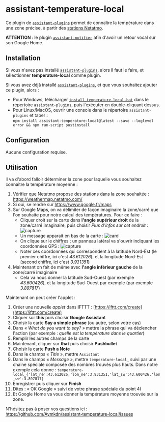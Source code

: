 # assistant-temperature-local

Ce plugin de [`assistant-plugins`](https://aymkdn.github.io/assistant-plugins/) permet de connaître la température dans une zone précise, à partir des [stations Netatmo](https://weathermap.netatmo.com/).

**ATTENTION** : le plugin [`assistant-notifier`](https://aymkdn.github.io/assistant-plugins/?plugin=notifier) afin d'avoir un retour vocal sur son Google Home.

## Installation

Si vous n'avez pas installé [`assistant-plugins`](https://aymkdn.github.io/assistant-plugins/), alors il faut le faire, et sélectionner **temperature-local** comme plugin.

Si vous avez déjà installé [`assistant-plugins`](https://aymkdn.github.io/assistant-plugins/), et que vous souhaitez ajouter ce plugin, alors :
  - Pour Windows, télécharger [`install_temperature-local.bat`](https://github-proxy.kodono.info/?q=https://raw.githubusercontent.com/Aymkdn/assistant-temperature-local/master/install_temperature-local.bat&download=install_temperature-local.bat) dans le répertoire `assistant-plugins`, puis l'exécuter en double-cliquant dessus.  
  - Pour Linux/MacOS, ouvrir une console dans le répertoire `assistant-plugins` et taper :  
  `npm install assistant-temperature-local@latest --save --loglevel error && npm run-script postinstall`

## Configuration

Aucune configuration requise.

## Utilisation

Il va d'abord falloir déterminer la zone pour laquelle vous souhaitez connaitre la température moyenne : 
  1) Vérifier que Netatmo propose des stations dans la zone souhaitée : https://weathermap.netatmo.com/
  2) Si oui, se rendre sur https://www.google.fr/maps
  3) Sur Google Maps, on va délimiter de façon imaginaire la zone/carré que l'on souhaite pour notre calcul des températures. Pour ce faire :
     * Cliquer droit sur la carte dans **l'angle supérieur droit** de la zone/carré imaginaire, puis choisir *Plus d'infos sur cet endroit* : ![capture](https://user-images.githubusercontent.com/946315/34818410-01ac7d20-f6bb-11e7-8fb8-dfacb1eb96b8.PNG)
     * Un message apparait en bas de la carte : ![card](https://user-images.githubusercontent.com/946315/34818779-211194b0-f6bc-11e7-9246-b2eb84b5532a.png)
     * On clique sur le chiffres ; un panneau latéral va s'ouvrir indiquant les coordonnées GPS : ![capture](https://user-images.githubusercontent.com/946315/34818449-1c3bd1f4-f6bb-11e7-84c1-4258bf101fa4.PNG)
     * Noter ces coordonnées qui correspondent à la latitude Nord-Est (le premier chiffre, ici c'est *43.612026*), et la longitude Nord-Est (second chiffre, ici c'est *3.931351*)
  4) Maintenant on fait de même avec **l'angle inférieur gauche** de la zone/carré imaginaire
     * Cela va nous donner la latitude Sud-Ouest (par exemple *43.600426*), et la longitude Sud-Ouest par exemple (par exemple *3.897817*)

Maintenant on peut créer l'applet : 
  1) Créer une nouvelle *applet* dans IFTTT : [https://ifttt.com/create](https://ifttt.com/create)  
  2) Cliquer sur **this** puis choisir **Google Assistant**  
  3) Choisir la carte **Say a simple phrase** (ou autre, selon votre cas)  
  4) Dans *« What do you want to say? »* mettre la phrase qui va déclencher l'action (par exemple : *quelle est la température dans le quartier*)  
  5) Remplir les autres champs de la carte  
  6) Maintenant, cliquer sur **that** puis choisir **Pushbullet**  
  7) Choisir la carte **Push a Note**  
  8) Dans le champs *« Title »*, mettre `Assistant`  
  9) Dans le champs *« Message »*, mettre `temperature-local_` suivi par une chaine spéciale composée des nombres trouvés plus hauts. Dans notre exemple cela donne : `temperature-local_{'lat_ne':43.612026,'lon_ne':3.931351,'lat_sw':43.600426,'lon_sw':3.897817}` 
  10) Enregistrer puis cliquer sur **Finish**  
  11) Dites : « OK Google » suivi de votre phrase spéciale du point 4)  
  12) Et Google Home va vous donner la température moyenne trouvée sur la zone.
  

N'hésitez pas à poser vos questions ici : https://github.com/Aymkdn/assistant-temperature-local/issues

